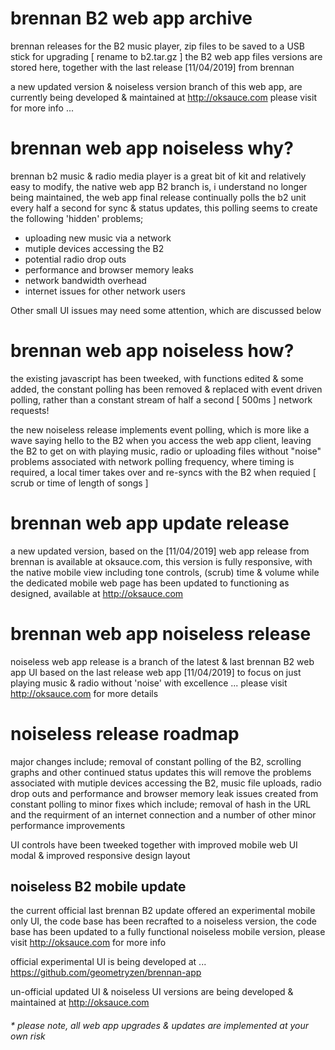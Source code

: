 # brennan B2 web app archive

brennan releases for the B2 music player, zip files to be saved to a USB stick for upgrading [ rename to b2.tar.gz ] the B2 web app files versions are stored here, together with the last release [11/04/2019] from brennan

a new updated version & noiseless version branch of this web app, are currently being developed & maintained at http://oksauce.com please visit for more info ...  

# brennan web app noiseless why?

brennan b2 music & radio media player is a great bit of kit and relatively easy to modify, the native web app B2 branch is, i understand no longer being maintained, the web app final release continually polls the b2 unit every half a second for sync & status updates, this polling seems to create the following 'hidden' problems;

-  uploading new music via a network
-  mutiple devices accessing the B2
-  potential radio drop outs
-  performance and browser memory leaks
-  network bandwidth overhead
-  internet issues for other network users

Other small UI issues may need some attention, which are discussed below

# brennan web app noiseless how?

the existing javascript has been tweeked, with functions edited & some added, the constant polling has been removed & replaced with event driven polling, rather than a constant stream of half a second [ 500ms ] network requests!

the new noiseless release implements event polling, which is more like a wave saying hello to the B2 when you access the web app client, leaving the B2 to get on with playing music, radio or uploading files without "noise" problems associated with network polling frequency, where timing is required, a local timer takes over and re-syncs with the B2 when requied [ scrub or time of length of songs ]

# brennan web app update release

a new updated version, based on the [11/04/2019] web app release from brennan is available at oksauce.com, this version is fully responsive, with the native mobile view including tone controls, (scrub) time & volume while the dedicated mobile web page has been updated to functioning as designed, available at http://oksauce.com

# brennan web app noiseless release

noiseless web app release is a branch of the latest & last brennan B2 web app UI based on the last release web app [11/04/2019] to focus on just playing music & radio without 'noise' with excellence ... please visit http://oksauce.com for more details

# noiseless release roadmap

major changes include; removal of constant polling of the B2, scrolling graphs and other continued status updates this will remove the problems associated with mutiple devices accessing the B2, music file uploads, radio drop outs and performance and browser memory leak issues created from constant polling to minor fixes which include; removal of hash in the URL and the requirment of an internet connection and a number of other minor performance improvements

UI controls have been tweeked together with improved mobile web UI modal & improved responsive design layout 

## noiseless B2 mobile update

the current official last brennan B2 update offered an experimental mobile only UI, the code base has been recrafted to a noiseless version, the code base has been updated to a fully functional noiseless mobile version, please visit http://oksauce.com for more info
 
official experimental UI is being developed at ... https://github.com/geometryzen/brennan-app 

un-official updated UI & noiseless UI versions are being developed & maintained at http://oksauce.com

###### * please note, all web app upgrades & updates are implemented at your own risk
